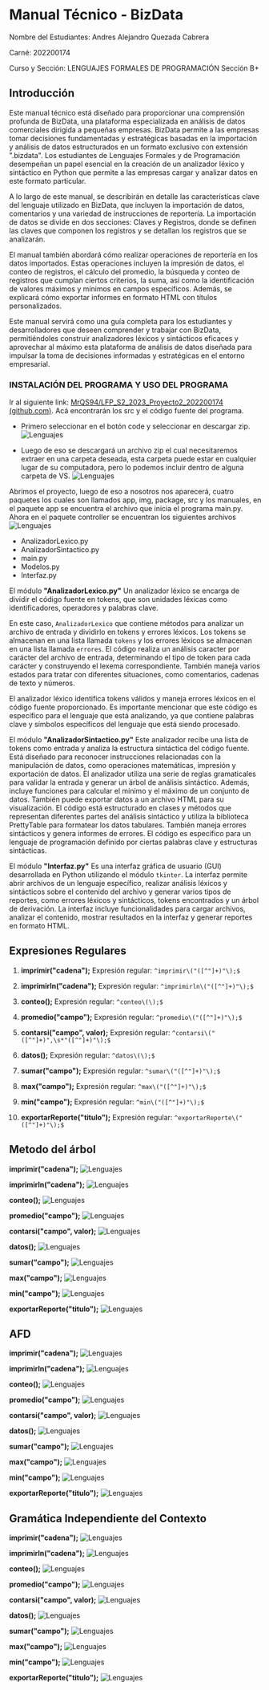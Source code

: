 # Manual Técnico - BizData
Nombre del Estudiantes: Andres Alejandro Quezada Cabrera

Carné: 202200174

Curso y Sección: LENGUAJES FORMALES DE PROGRAMACIÓN Sección B+

## Introducción

Este manual técnico está diseñado para proporcionar una comprensión profunda de BizData, una plataforma especializada en análisis de datos comerciales dirigida a pequeñas empresas. BizData permite a las empresas tomar decisiones fundamentadas y estratégicas basadas en la importación y análisis de datos estructurados en un formato exclusivo con extensión ".bizdata". Los estudiantes de Lenguajes Formales y de Programación desempeñan un papel esencial en la creación de un analizador léxico y sintáctico en Python que permite a las empresas cargar y analizar datos en este formato particular.

A lo largo de este manual, se describirán en detalle las características clave del lenguaje utilizado en BizData, que incluyen la importación de datos, comentarios y una variedad de instrucciones de reportería. La importación de datos se divide en dos secciones: Claves y Registros, donde se definen las claves que componen los registros y se detallan los registros que se analizarán.

El manual también abordará cómo realizar operaciones de reportería en los datos importados. Estas operaciones incluyen la impresión de datos, el conteo de registros, el cálculo del promedio, la búsqueda y conteo de registros que cumplan ciertos criterios, la suma, así como la identificación de valores máximos y mínimos en campos específicos. Además, se explicará cómo exportar informes en formato HTML con títulos personalizados.

Este manual servirá como una guía completa para los estudiantes y desarrolladores que deseen comprender y trabajar con BizData, permitiéndoles construir analizadores léxicos y sintácticos eficaces y aprovechar al máximo esta plataforma de análisis de datos diseñada para impulsar la toma de decisiones informadas y estratégicas en el entorno empresarial.

### INSTALACIÓN DEL PROGRAMA Y USO DEL PROGRAMA
Ir al siguiente link: [MrQS94/LFP_S2_2023_Proyecto2_202200174 (github.com)](https://github.com/MrQS94/LFP_S2_2023_Proyecto2_202200174/). Acá encontrarán los src y el código fuente del programa.
 - Primero seleccionar en el botón code y seleccionar en descargar zip.
![Lenguajes](../img/install/github.png)

 - Luego de eso se descargará un archivo zip el cual necesitaremos extraer en una carpeta deseada, esta carpeta puede estar en cualquier lugar de su computadora, pero lo podemos incluir dentro de alguna carpeta de VS.
![Lenguajes](../img/install/archive.png)

Abrimos el proyecto, luego de eso a nosotros nos aparecerá, cuatro paquetes los cuales son llamados app, img, package, src y los manuales, en el paquete app se encuentra el archivo que inicia el programa main.py.
Ahora en el paquete controller se encuentran los siguientes archivos
![Lenguajes](../img/install/controller.png)

 - AnalizadorLexico.py
 - AnalizadorSintactico.py
 - main.py
 - Modelos.py
 - Interfaz.py 

El módulo **"AnalizadorLexico.py"**
Un analizador léxico se encarga de dividir el código fuente en tokens, que son unidades léxicas como identificadores, operadores y palabras clave.

En este caso, `AnalizadorLexico` que contiene métodos para analizar un archivo de entrada y dividirlo en tokens y errores léxicos. Los tokens se almacenan en una lista llamada `tokens` y los errores léxicos se almacenan en una lista llamada `errores`. El código realiza un análisis caracter por carácter del archivo de entrada, determinando el tipo de token para cada carácter y construyendo el lexema correspondiente. También maneja varios estados para tratar con diferentes situaciones, como comentarios, cadenas de texto y números.

El analizador léxico identifica tokens válidos y maneja errores léxicos en el código fuente proporcionado. Es importante mencionar que este código es específico para el lenguaje que está analizando, ya que contiene palabras clave y símbolos específicos del lenguaje que está siendo procesado.

El módulo **"AnalizadorSintactico.py"**
Este analizador recibe una lista de tokens como entrada y analiza la estructura sintáctica del código fuente. Está diseñado para reconocer instrucciones relacionadas con la manipulación de datos, como operaciones matemáticas, impresión y exportación de datos. El analizador utiliza una serie de reglas gramaticales para validar la entrada y generar un árbol de análisis sintáctico. Además, incluye funciones para calcular el mínimo y el máximo de un conjunto de datos. También puede exportar datos a un archivo HTML para su visualización. El código está estructurado en clases y métodos que representan diferentes partes del análisis sintáctico y utiliza la biblioteca PrettyTable para formatear los datos tabulares. También maneja errores sintácticos y genera informes de errores. El código es específico para un lenguaje de programación definido por ciertas palabras clave y estructuras sintácticas.

El módulo **"Interfaz.py"**
Es una interfaz gráfica de usuario (GUI) desarrollada en Python utilizando el módulo `tkinter`. La interfaz permite abrir archivos de un lenguaje específico, realizar análisis léxicos y sintácticos sobre el contenido del archivo y generar varios tipos de reportes, como errores léxicos y sintácticos, tokens encontrados y un árbol de derivación. La interfaz incluye funcionalidades para cargar archivos, analizar el contenido, mostrar resultados en la interfaz y generar reportes en formato HTML.

## Expresiones Regulares
1.  **imprimir("cadena");** Expresión regular: `^imprimir\("([^"]+)"\);$`
    
2.  **imprimirln("cadena");** Expresión regular: `^imprimirln\("([^"]+)"\);$`
    
3.  **conteo();** Expresión regular: `^conteo\(\);$`
    
4.  **promedio("campo");** Expresión regular: `^promedio\("([^"]+)"\);$`
    
5.  **contarsi("campo", valor);** Expresión regular: `^contarsi\("([^"]+)",\s*"([^"]+)"\);$`
    
6.  **datos();** Expresión regular: `^datos\(\);$`
    
7.  **sumar("campo");** Expresión regular: `^sumar\("([^"]+)"\);$`
    
8.  **max("campo");** Expresión regular: `^max\("([^"]+)"\);$`
    
9.  **min("campo");** Expresión regular: `^min\("([^"]+)"\);$`
    
10.  **exportarReporte("titulo");** Expresión regular: `^exportarReporte\("([^"]+)"\);$`


## Metodo del árbol
**imprimir("cadena");**
![Lenguajes](../img/arbol/imprimir.png)

**imprimirln("cadena");**
![Lenguajes](../img/arbol/imprimirln.png)

**conteo();**
![Lenguajes](../img/arbol/conteo.png)

**promedio("campo");**
![Lenguajes](../img/arbol/promedio.png)

**contarsi("campo", valor);**
![Lenguajes](../img/arbol/contarsi.png)

**datos();**
![Lenguajes](../img/arbol/datos.png)

**sumar("campo");**
![Lenguajes](../img/arbol/sumar.png)

**max("campo");**
![Lenguajes](../img/arbol/max.png)

**min("campo");**
![Lenguajes](../img/arbol/min.png)

**exportarReporte("titulo");**
![Lenguajes](../img/arbol/exportarReporte.png)


## AFD
**imprimir("cadena");**
![Lenguajes](../img/AFD/imprimir.png)

**imprimirln("cadena");**
![Lenguajes](../img/AFD/imprimirln.png)

**conteo();**
![Lenguajes](../img/AFD/conteo.png)

**promedio("campo");**
![Lenguajes](../img/AFD/promedio.png)

**contarsi("campo", valor);**
![Lenguajes](../img/AFD/contarsi.png)

**datos();**
![Lenguajes](../img/AFD/datos.png)

**sumar("campo");**
![Lenguajes](../img/AFD/sumar.png)

**max("campo");**
![Lenguajes](../img/AFD/max.png)

**min("campo");**
![Lenguajes](../img/AFD/min.png)

**exportarReporte("titulo");**
![Lenguajes](../img/AFD/exportarReporte.png)



## Gramática Independiente del Contexto
**imprimir("cadena");**
![Lenguajes](../img/gramatica/imprimir.png)

**imprimirln("cadena");**
![Lenguajes](../img/gramatica/imprimirln.png)

**conteo();**
![Lenguajes](../img/gramatica/conteo.png)

**promedio("campo");**
![Lenguajes](../img/gramatica/promedio.png)

**contarsi("campo", valor);**
![Lenguajes](../img/gramatica/contarsi.png)

**datos();**
![Lenguajes](../img/gramatica/datos.png)

**sumar("campo");**
![Lenguajes](../img/gramatica/sumar.png)

**max("campo");**
![Lenguajes](../img/gramatica/max.png)

**min("campo");**
![Lenguajes](../img/gramatica/min.png)

**exportarReporte("titulo");**
![Lenguajes](../img/gramatica/exportarReporte.png)
